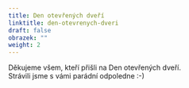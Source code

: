 ```yaml
---
title: Den otevřených dveří
linktitle: den-otevrenych-dveri
draft: false
obrazek: ""
weight: 2
---
```

Děkujeme všem, kteří přišli na Den otevřených dveří. \
Strávili jsme s vámi parádní odpoledne :-)